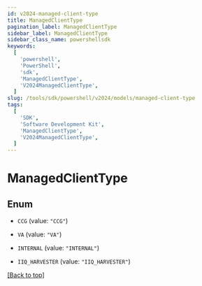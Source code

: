```yaml
---
id: v2024-managed-client-type
title: ManagedClientType
pagination_label: ManagedClientType
sidebar_label: ManagedClientType
sidebar_class_name: powershellsdk
keywords:
  [
    'powershell',
    'PowerShell',
    'sdk',
    'ManagedClientType',
    'V2024ManagedClientType',
  ]
slug: /tools/sdk/powershell/v2024/models/managed-client-type
tags:
  [
    'SDK',
    'Software Development Kit',
    'ManagedClientType',
    'V2024ManagedClientType',
  ]
---
```


# ManagedClientType

## Enum

- `CCG` (value: `"CCG"`)

- `VA` (value: `"VA"`)

- `INTERNAL` (value: `"INTERNAL"`)

- `IIQ_HARVESTER` (value: `"IIQ_HARVESTER"`)

[[Back to top]](#)
